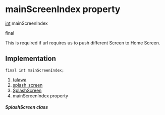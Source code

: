 
<div>

# mainScreenIndex property

</div>


[int](https://api.flutter.dev/flutter/dart-core/int-class.html)
mainScreenIndex


final




This is required if url requires us to push different Screen to Home
Screen.



## Implementation

``` language-dart
final int mainScreenIndex;
```







1.  [talawa](../../index.md)
2.  [splash_screen](../../splash_screen/)
3.  [SplashScreen](../../splash_screen/SplashScreen-class.md)
4.  mainScreenIndex property

##### SplashScreen class







